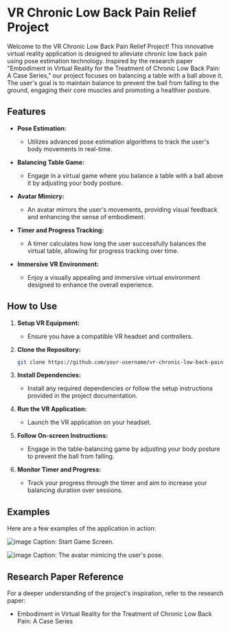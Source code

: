 # VR Chronic Low Back Pain Relief Project

Welcome to the VR Chronic Low Back Pain Relief Project! This innovative virtual reality application is designed to alleviate chronic low back pain using pose estimation technology. Inspired by the research paper "Embodiment in Virtual Reality for the Treatment of Chronic Low Back Pain: A Case Series," our project focuses on balancing a table with a ball above it. The user's goal is to maintain balance to prevent the ball from falling to the ground, engaging their core muscles and promoting a healthier posture.

## Features

- **Pose Estimation:**
  - Utilizes advanced pose estimation algorithms to track the user's body movements in real-time.

- **Balancing Table Game:**
  - Engage in a virtual game where you balance a table with a ball above it by adjusting your body posture.

- **Avatar Mimicry:**
  - An avatar mirrors the user's movements, providing visual feedback and enhancing the sense of embodiment.

- **Timer and Progress Tracking:**
  - A timer calculates how long the user successfully balances the virtual table, allowing for progress tracking over time.

- **Immersive VR Environment:**
  - Enjoy a visually appealing and immersive virtual environment designed to enhance the overall experience.

## How to Use

1. **Setup VR Equipment:**
   - Ensure you have a compatible VR headset and controllers.

2. **Clone the Repository:**
   ```bash
   git clone https://github.com/your-username/vr-chronic-low-back-pain-relief.git

3. **Install Dependencies:**
   - Install any required dependencies or follow the setup instructions provided in the project documentation.

4. **Run the VR Application:**
   - Launch the VR application on your headset.

5. **Follow On-screen Instructions:**
   - Engage in the table-balancing game by adjusting your body posture to prevent the ball from falling.

6. **Monitor Timer and Progress:**
   - Track your progress through the timer and aim to increase your balancing duration over sessions.

## Examples
Here are a few examples of the application in action:

![image](https://github.com/Sherif-2001/VR-Final-Project/assets/93449171/9738b011-96c9-44ca-9731-ad156e3051fc)
Caption: Start Game Screen.

![image](https://github.com/Sherif-2001/VR-Final-Project/assets/93449171/a351d202-2290-4674-90da-8bea095e21eb)
Caption: The avatar mimicing the user's pose.

## Research Paper Reference
For a deeper understanding of the project's inspiration, refer to the research paper:
- Embodiment in Virtual Reality for the Treatment of Chronic Low Back Pain: A Case Series
